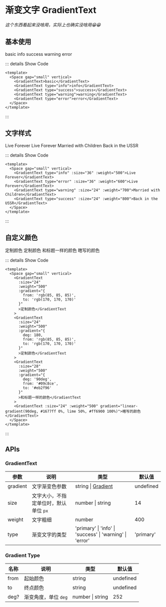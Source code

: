 # 渐变文字 GradientText

<BackTop />
<Watermark fullscreen content="Vue Amazing UI" />

*这个东西看起来没啥用，实际上也确实没啥用😁😁*

## 基本使用

<Space gap="small" vertical>
  <GradientText>basic</GradientText>
  <GradientText type="info">info</GradientText>
  <GradientText type="success">success</GradientText>
  <GradientText type="warning">warning</GradientText>
  <GradientText type="error">error</GradientText>
</Space>

::: details Show Code

```vue
<template>
  <Space gap="small" vertical>
    <GradientText>basic</GradientText>
    <GradientText type="info">info</GradientText>
    <GradientText type="success">success</GradientText>
    <GradientText type="warning">warning</GradientText>
    <GradientText type="error">error</GradientText>
  </Space>
</template>
```

:::

## 文字样式

<Space gap="small" vertical>
  <GradientText type="info" :size="36" :weight="500">Live Forever</GradientText>
  <GradientText type="error" :size="36" :weight="600">Live Forever</GradientText>
  <GradientText type="warning" :size="24" :weight="700">Married with Children</GradientText>
  <GradientText type="success" :size="24" :weight="800">Back in the USSR</GradientText>
</Space>

::: details Show Code

```vue
<template>
  <Space gap="small" vertical>
    <GradientText type="info" :size="36" :weight="500">Live Forever</GradientText>
    <GradientText type="error" :size="36" :weight="600">Live Forever</GradientText>
    <GradientText type="warning" :size="24" :weight="700">Married with Children</GradientText>
    <GradientText type="success" :size="24" :weight="800">Back in the USSR</GradientText>
  </Space>
</template>
```

:::

## 自定义颜色

<Space gap="small" vertical>
  <GradientText
    :size="24"
    :weight="500"
    :gradient="{
      from: 'rgb(85, 85, 85)',
      to: 'rgb(170, 170, 170)'
    }"
    >定制颜色</GradientText
  >
  <GradientText
    :size="24"
    :weight="500"
    :gradient="{
      deg: 180,
      from: 'rgb(85, 85, 85)',
      to: 'rgb(170, 170, 170)'
    }"
    >定制颜色</GradientText
  >
  <GradientText
    :size="28"
    :weight="500"
    :gradient="{
      deg: '90deg',
      from: '#09c8ce',
      to: '#eb2f96'
    }"
    >和标题一样的颜色</GradientText
  >
  <GradientText :size="24" :weight="500" gradient="linear-gradient(90deg, #1677ff 0%, lime 50%, #ff6900 100%)">瞎写的颜色</GradientText>
</Space>

::: details Show Code

```vue
<template>
  <Space gap="small" vertical>
    <GradientText
      :size="24"
      :weight="500"
      :gradient="{
        from: 'rgb(85, 85, 85)',
        to: 'rgb(170, 170, 170)'
      }"
      >定制颜色</GradientText
    >
    <GradientText
      :size="24"
      :weight="500"
      :gradient="{
        deg: 180,
        from: 'rgb(85, 85, 85)',
        to: 'rgb(170, 170, 170)'
      }"
      >定制颜色</GradientText
    >
    <GradientText
      :size="28"
      :weight="500"
      :gradient="{
        deg: '90deg',
        from: '#09c8ce',
        to: '#eb2f96'
      }"
      >和标题一样的颜色</GradientText
    >
    <GradientText :size="24" :weight="500" gradient="linear-gradient(90deg, #1677ff 0%, lime 50%, #ff6900 100%)">瞎写的颜色</GradientText>
  </Space>
</template>
```

:::

## APIs

### GradientText

参数 | 说明 | 类型 | 默认值
-- | -- | -- | --
gradient | 文字渐变色参数 | string &#124; [Gradient](#gradient-type) | undefined
size | 文字大小，不指定单位时，默认单位 `px` | number &#124; string | 14
weight | 文字粗细 | number | 400
type | 渐变文字的类型 | 'primary' &#124; 'info' &#124; 'success' &#124; 'warning' &#124; 'error' | 'primary'

### Gradient Type

名称 | 说明 | 类型 | 默认值
-- | -- | -- | --
from | 起始颜色 | string | undefined
to | 终点颜色 | string | undefined
deg? | 渐变角度，单位 `deg` | number &#124; string | 252
